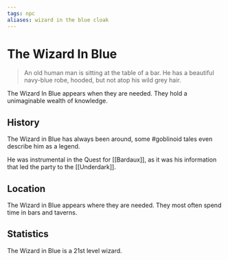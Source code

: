 ```yaml
---
tags: npc
aliases: wizard in the blue cloak
---
```

# The Wizard In Blue

> An old human man is sitting at the table of a bar. He has a beautiful navy-blue robe, hooded, but not atop his wild grey hair.

The Wizard In Blue appears when they are needed. They hold a unimaginable wealth of knowledge. 

## History
The Wizard in Blue has always been around, some #goblinoid tales even describe him as a legend.

He was instrumental in the Quest for [[Bardaux]], as it was his information that led the party to the [[Underdark]].

## Location
The Wizard in Blue appears where they are needed. They most often spend time in bars and taverns.

## Statistics
The Wizard in Blue is a 21st level wizard.